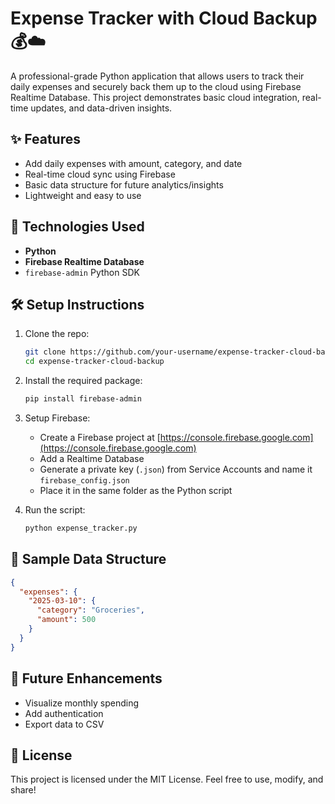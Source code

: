 # Expense Tracker with Cloud Backup 💰☁️

A professional-grade Python application that allows users to track their daily expenses and securely back them up to the cloud using Firebase Realtime Database. This project demonstrates basic cloud integration, real-time updates, and data-driven insights.

## ✨ Features

- Add daily expenses with amount, category, and date
- Real-time cloud sync using Firebase
- Basic data structure for future analytics/insights
- Lightweight and easy to use

## 🔧 Technologies Used

- **Python**
- **Firebase Realtime Database**
- `firebase-admin` Python SDK

## 🛠️ Setup Instructions

1. Clone the repo:
   ```bash
   git clone https://github.com/your-username/expense-tracker-cloud-backup
   cd expense-tracker-cloud-backup
   ```

2. Install the required package:
   ```bash
   pip install firebase-admin
   ```

3. Setup Firebase:
   - Create a Firebase project at [https://console.firebase.google.com](https://console.firebase.google.com)
   - Add a Realtime Database
   - Generate a private key (`.json`) from Service Accounts and name it `firebase_config.json`
   - Place it in the same folder as the Python script

4. Run the script:
   ```bash
   python expense_tracker.py
   ```

## 📁 Sample Data Structure

```json
{
  "expenses": {
    "2025-03-10": {
      "category": "Groceries",
      "amount": 500
    }
  }
}
```

## 🚀 Future Enhancements

- Visualize monthly spending
- Add authentication
- Export data to CSV

## 📜 License

This project is licensed under the MIT License. Feel free to use, modify, and share!

